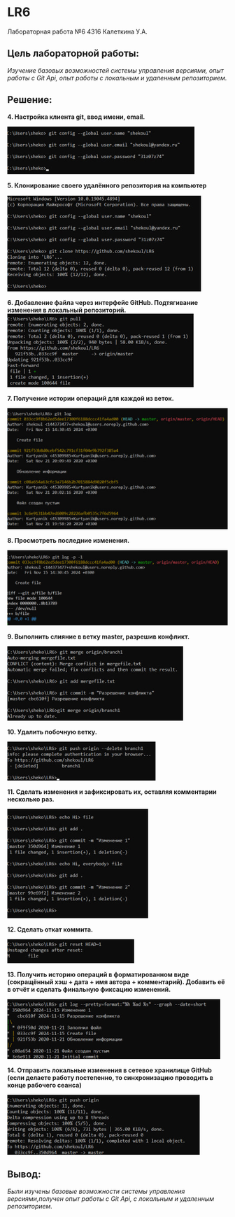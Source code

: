 # LR6
Лабораторная работа №6
4316 Калеткина У.А.

## **Цель лабораторной работы:**
*Изучение базовых возможностей системы управления версиями, опыт работы с Git Api, опыт работы с локальным и удаленным репозиторием.*

## **Решение:**

**4. Настройка клиента git, ввод имени, email.**

![image1](https://github.com/shekoul/LR6/blob/master/photo/1.jpg)

**5. Клонирование своего удалённого репозитория на компьютер**

![image2](https://github.com/shekoul/LR6/blob/master/photo/2.jpg)

**6. Добавление файла через интерфейс GitHub. Подтягивание изменения в локальный репозиторий.**
![image3](https://github.com/shekoul/LR6/blob/master/photo/3.jpg)

**7. Получение истории операций для каждой из веток.**

![image4](https://github.com/shekoul/LR6/blob/master/photo/4.jpg)

**8. Просмотреть последние изменения.**

![image5](https://github.com/shekoul/LR6/blob/master/photo/5.jpg)

**9. Выполнить слияние в ветку master, разрешив конфликт.**

![image6](https://github.com/shekoul/LR6/blob/master/photo/6.jpg)

**10. Удалить побочную ветку.**

![image7](https://github.com/shekoul/LR6/blob/master/photo/7.jpg)

**11. Сделать изменения и зафиксировать их, оставляя комментарии несколько раз.**

![image8](https://github.com/shekoul/LR6/blob/master/photo/8.jpg)

**12. Сделать откат коммита.**

![image9](https://github.com/shekoul/LR6/blob/master/photo/9.jpg)

**13. Получить историю операций в форматированном виде (сокращённый
хэш + дата + имя автора + комментарий). Добавить её в отчёт и сделать
финальную фиксацию изменений.**

![image10](https://github.com/shekoul/LR6/blob/master/photo/10.jpg)

**14. Отправить локальные изменения в сетевое хранилище GitHub (если
делаете работу постепенно, то синхронизацию проводить в конце рабочего
сеанса)** 

![image11](https://github.com/shekoul/LR6/blob/master/photo/11.jpg)

## **Вывод:**
*Были изучены базовые возможности системы управления версиями,получен опыт работы с Git Api, с локальным и удаленным репозиторием.*

